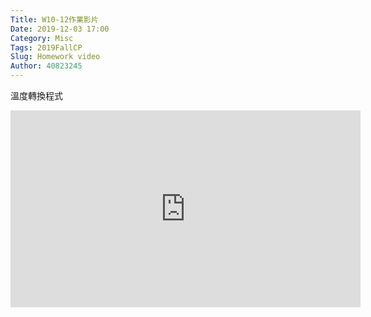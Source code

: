 ```yaml
---
Title: W10-12作業影片
Date: 2019-12-03 17:00
Category: Misc
Tags: 2019FallCP
Slug: Homework video
Author: 40823245
---
```


溫度轉換程式

<!-- PELICAN_END_SUMMARY -->

<iframe width="560" height="315" src="https://www.youtube.com/embed/ar-axozsF4U" frameborder="0" allow="accelerometer; autoplay; encrypted-media; gyroscope; picture-in-picture" allowfullscreen></iframe>